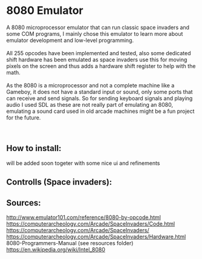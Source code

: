 # 8080 Emulator

A 8080 microprocessor emulator that can run classic space invaders and some COM programs, I mainly chose this emulator to learn more about emulator development and low-level programming.
<br>
<br>
All 255 opcodes have been implemented and tested, also some dedicated shift hardware has been emulated as space invaders use this for moving pixels on the screen and thus adds a hardware shift register to help with the math.
<br>
<br>
As the 8080 is a microprocessor and not a complete machine like a Gameboy, it does not have a standard input or sound, only some ports that can receive and send signals.
So for sending keyboard signals and playing audio I used SDL as these are not really part of emulating an 8080, emulating a sound card used in old arcade machines might be a fun project for the future.

 
<br>

## How to install:
will be added soon togeter with some nice ui and refinements

## Controlls (Space invaders):


## Sources:

http://www.emulator101.com/reference/8080-by-opcode.html<br>
https://computerarcheology.com/Arcade/SpaceInvaders/Code.html<br>
https://computerarcheology.com/Arcade/SpaceInvaders/<br>
https://computerarcheology.com/Arcade/SpaceInvaders/Hardware.html<br>
8080-Programmers-Manual (see resources folder)<br>
https://en.wikipedia.org/wiki/Intel_8080<br>

